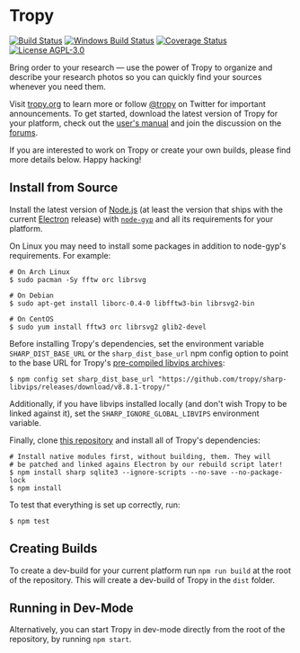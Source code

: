 # Tropy
[![Build Status](https://travis-ci.org/tropy/tropy.svg?branch=master)](https://travis-ci.org/tropy/tropy)
[![Windows Build Status](https://ci.appveyor.com/api/projects/status/github/tropy/tropy?branch=master&svg=true)](https://ci.appveyor.com/project/inukshuk/tropy)
[![Coverage Status](https://coveralls.io/repos/tropy/tropy/badge.svg?branch=master&service=github)](https://coveralls.io/github/tropy/tropy?branch=master)
[![License AGPL-3.0](https://img.shields.io/badge/license-AGPL--3.0-blue.svg)](https://opensource.org/licenses/AGPL-3.0)

Bring order to your research — use the power of Tropy to organize and describe
your research photos so you can quickly find your sources whenever you need them.

Visit [tropy.org](https://tropy.org) to learn more or follow
[@tropy](https://twitter.com/tropy) on Twitter for important announcements.
To get started, download the latest version of Tropy for your platform, check
out the [user's manual](https://docs.tropy.org) and join the discussion on the
[forums](https://forums.tropy.org).

If you are interested to work on Tropy or create your own builds, please
find more details below. Happy hacking!

## Install from Source
Install the latest version of [Node.js](https://nodejs.org) (at least the
version that ships with the current [Electron](https://electronjs.org)
release) with [`node-gyp`](https://www.npmjs.com/package/node-gyp) and all
its requirements for your platform.

On Linux you may need to install some packages in addition to node-gyp's
requirements. For example:

    # On Arch Linux
    $ sudo pacman -Sy fftw orc librsvg

    # On Debian
    $ sudo apt-get install liborc-0.4-0 libfftw3-bin librsvg2-bin

    # On CentOS
    $ sudo yum install fftw3 orc librsvg2 glib2-devel

Before installing Tropy's dependencies, set the environment variable
`SHARP_DIST_BASE_URL` or the `sharp_dist_base_url` npm config option to
point to the base URL for Tropy's
[pre-compiled libvips archives](https://github.com/tropy/sharp-libvips/releases/latest):

    $ npm config set sharp_dist_base_url "https://github.com/tropy/sharp-libvips/releases/download/v8.8.1-tropy/"

Additionally, if you have libvips installed locally (and don't wish Tropy
to be linked against it), set the `SHARP_IGNORE_GLOBAL_LIBVIPS` environment
variable.

Finally, clone [this repository](https://github.com/tropy/tropy.git) and install
all of Tropy's dependencies:

    # Install native modules first, without building, them. They will
    # be patched and linked agains Electron by our rebuild script later!
    $ npm install sharp sqlite3 --ignore-scripts --no-save --no-package-lock
    $ npm install

To test that everything is set up correctly, run:

    $ npm test

## Creating Builds
To create a dev-build for your current platform run `npm run build` at the
root of the repository. This will create a dev-build of Tropy in the `dist`
folder.

## Running in Dev-Mode
Alternatively, you can start Tropy in dev-mode directly from the root of the
repository, by running `npm start`.
